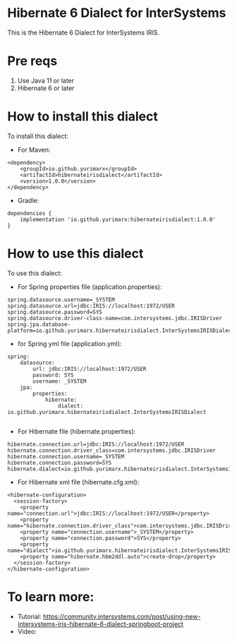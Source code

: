 # Hibernate 6 Dialect for InterSystems
This is the Hibernate 6 Dialect for InterSystems IRIS. 

# Pre reqs
1. Use Java 11 or later
2. Hibernate 6 or later

# How to install this dialect
To install this dialect:

- For Maven:

```
<dependency>
    <groupId>io.github.yurimarx</groupId>
    <artifactId>hibernateirisdialect</artifactId>
    <version>1.0.0</version>
</dependency>
```

- Gradle:

```
dependencies {
	implementation 'io.github.yurimarx:hibernateirisdialect:1.0.0'
}
```

# How to use this dialect

To use this dialect:

- For Spring properties file (application.properties):

```
spring.datasource.username=_SYSTEM
spring.datasource.url=jdbc:IRIS://localhost:1972/USER
spring.datasource.password=SYS
spring.datasource.driver-class-name=com.intersystems.jdbc.IRISDriver
spring.jpa.database-platform=io.github.yurimarx.hibernateirisdialect.InterSystemsIRISDialect
```

- for Spring yml file (application.yml):
```
spring:
    datasource:
        url: jdbc:IRIS://localhost:1972/USER
        password: SYS
        username: _SYSTEM
    jpa:
        properties:
            hibernate:
                dialect: io.github.yurimarx.hibernateirisdialect.InterSystemsIRISDialect
        
```

- For Hibernate file (hibernate.properties):

```
hibernate.connection.url=jdbc:IRIS://localhost:1972/USER
hibernate.connection.driver_class=com.intersystems.jdbc.IRISDriver
hibernate.connection.username=_SYSTEM
hibernate.connection.password=SYS
hibernate.dialect=io.github.yurimarx.hibernateirisdialect.InterSystemsIRISDialect
```

- For Hibernate xml file (hibernate.cfg.xml):

```
<hibernate-configuration>      
  <session-factory>
    <property name="connection.url">jdbc:IRIS://localhost:1972/USER</property>
    <property name="hibernate.connection.driver_class">com.intersystems.jdbc.IRISDriver</property>
    <property name="connection.username">_SYSTEM</property>
    <property name="connection.password">SYS</property>
    <property name="dialect">io.github.yurimarx.hibernateirisdialect.InterSystemsIRISDialect</property>
    <property name="hibernate.hbm2ddl.auto">create-drop</property>
  </session-factory>
</hibernate-configuration>
```


# To learn more: 
- Tutorial: https://community.intersystems.com/post/using-new-intersystems-iris-hibernate-6-dialect-springboot-project
- Video: 